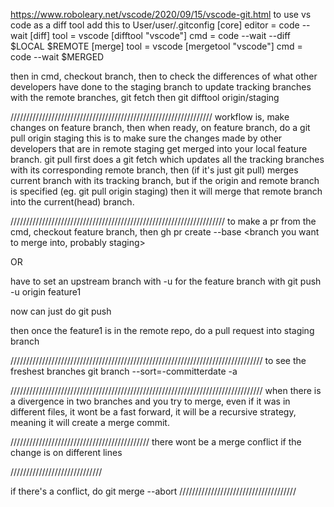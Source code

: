 https://www.roboleary.net/vscode/2020/09/15/vscode-git.html
to use vs code as a diff tool
add this to User/user/.gitconfig
    [core]
  editor = code --wait
[diff]
  tool = vscode
[difftool "vscode"]
  cmd = code --wait --diff $LOCAL $REMOTE
[merge]
  tool = vscode
[mergetool "vscode"]
  cmd = code --wait $MERGED

then in cmd, checkout branch, then to check the differences of what other developers have done to the staging branch
to update tracking branches with the remote branches,
    git fetch
then
    git difftool origin/staging
    
////////////////////////////////////////////////////////////////
workflow is, make changes on feature branch, then when ready, on feature branch, do a 
    git pull origin staging
this is to make sure the changes made by other developers that are in remote staging get merged into your local feature branch.
git pull first does a git fetch which updates all the tracking branches with its corresponding remote branch, then (if it's just git pull) merges current branch with its tracking branch, but if the origin and remote branch is specified (eg. git pull origin staging) then it will merge that remote branch into the current(head) branch.


////////////////////////////////////////////////////////////////////
to make a pr from the cmd, checkout feature branch, then
    gh pr create --base <branch you want to merge into, probably staging>

OR 

have to set an upstream branch with -u for the feature branch with
    git push -u origin feature1

now can just do
    git push

then once the feature1 is in the remote repo, do a pull request into staging branch

////////////////////////////////////////////////////////////////////////////////
to see the freshest branches
    git branch --sort=-committerdate -a


////////////////////////////////////////////////////////////////////////////////
when there is a divergence in two branches and you try to merge, even if it was in different files, it wont be a fast forward, it will be a recursive strategy, meaning it will create a merge commit.

////////////////////////////////////////////
there wont be a merge conflict if the change is on different lines

/////////////////////////////

if there's a conflict, do
    git merge --abort
/////////////////////////////////////